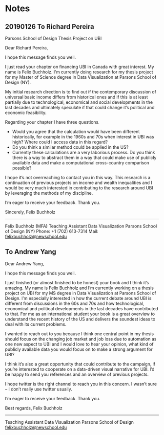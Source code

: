 # Notes

## 20190126 To Richard Pereira

Parsons School of Design Thesis Project on UBI

Dear Richard Pereira,

I hope this message finds you well.

I just read your chapter on financing UBI in Canada with great interest. My name is Felix Buchholz. I'm currently doing research for my thesis project for my Master of Science degree in Data Visualization at Parsons School of Design (NY). 

My initial research direction is to find out if the contemporary discussion of universal basic income differs from historical ones and if this is at least partially due to technological, economical and social developments in the last decades and ultimately speculate if that could change it’s political and economic feasibility.

Regarding your chapter I have three questions. 

- Would you agree that the calculation would have been different historically, for example in the 1960s and 70s when interest in UBI was high? Where could I access data in this regard?
- Do you think a similar method could be applied in the US?
- Currently these calculations are a very laborious process. Do you think there is a way to abstract them in a way that could make use of publicly available data and make a computational cross-country comparison possible?

I hope it’s not overreaching to contact you in this way. This research is a continuation of previous projects on income and wealth inequalities and I would be very much interested in contributing to the research around UBI by leveraging the methods of my discipline.

I’m eager to receive your feedback. Thank you.

Sincerely,
Felix Buchholz


---
Felix Buchholz (MFA)
Teaching Assistant Data Visualization
Parsons School of Design (NY)
Phone: +1 (702) 613-7314
Mail: felixbuchholz@newschool.edu

## To Andrew Yang

Dear Andrew Yang,

I hope this message finds you well.

I just finished (or almost finished to be honest) your book and I think it’s amazing. My name is Felix Buchholz and I’m currently working on a thesis project on UBI for my MS degree in Data Visualization at Parsons School of Design. I’m especially interested in how the current debate around UBI is different from discussions in the 60s and 70s and how technological, economical and political developments in the last decades have contributed to that. For me as an international student your book is a great overview to understand the recent history of the US and delivers the soundest ideas to deal with its current problems. 

I wanted to reach out to you because I think one central point in my thesis should focus on the changing job market and job loss due to automation as one new aspect to UBI and I would love to hear your opinion, what kind of publicly available data you would focus on to make a strong argument for UBI?

I think it’s also a great opportunity that could contribute to the campaign, if you’re interested to cooperate on a data-driven visual narrative for UBI. I’d be happy to send you references and an overview of previous projects.

I hope twitter is the right channel to reach you in this concern. I wasn’t sure – I don’t really use twitter usually. 

I’m eager to receive your feedback. Thank you.

Best regards,
Felix Buchholz

--- 
Teaching Assistant Data Visualization
Parsons School of Design
felixbuchholz@newschool.edu